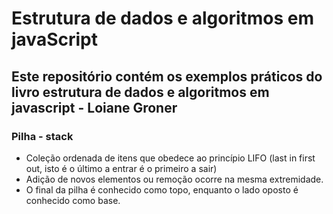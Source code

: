 # Estrutura de dados e algoritmos em javaScript

## Este repositório contém os exemplos práticos do livro estrutura de dados e algoritmos em javascript - Loiane Groner


### Pilha - stack
 - Coleção ordenada de itens que obedece ao princípio LIFO (last in first out, isto é o último a entrar é o primeiro a sair)
 - Adição de novos elementos ou remoção ocorre na mesma extremidade.
 - O final da pilha é conhecido como topo, enquanto o lado oposto é conhecido como base.
